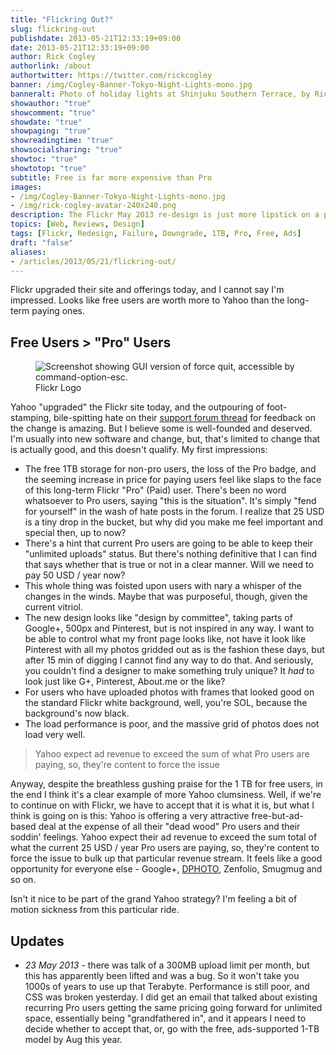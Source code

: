 ```yaml
---
title: "Flickring Out?"
slug: flickring-out
publishdate: 2013-05-21T12:33:19+09:00
date: 2013-05-21T12:33:19+09:00
author: Rick Cogley
authorlink: /about
authortwitter: https://twitter.com/rickcogley
banner: /img/Cogley-Banner-Tokyo-Night-Lights-mono.jpg
banneralt: Photo of holiday lights at Shinjuku Southern Terrace, by Rick Cogley.
showauthor: "true"
showcomment: "true"
showdate: "true"
showpaging: "true"
showreadingtime: "true"
showsocialsharing: "true"
showtoc: "true"
showtotop: "true"
subtitle: Free is far more expensive than Pro
images:
- /img/Cogley-Banner-Tokyo-Night-Lights-mono.jpg
- /img/rick-cogley-avatar-240x240.png
description: The Flickr May 2013 re-design is just more lipstick on a pig.
topics: [Web, Reviews, Design]
tags: [Flickr, Redesign, Failure, Downgrade, 1TB, Pro, Free, Ads]
draft: "false"
aliases:
- /articles/2013/05/21/flickring-out/
---
```


Flickr upgraded their site and offerings today, and I cannot say I'm impressed. Looks like free users are worth more to Yahoo than the long-term paying ones.

<!--more--> 

## Free Users > "Pro" Users

<figure class="photo-inline-right">
<img class="photo200 pure-img" src="/img/flickr-logo.png" alt="Screenshot showing GUI version of force quit, accessible by command-option-esc.">
<figcaption>Flickr Logo</figcaption>
</figure>

Yahoo "upgraded" the Flickr site today, and the outpouring of foot-stamping, bile-spitting hate on their [support forum thread][1] for feedback on the change is amazing. But I believe some is well-founded and deserved. I'm usually into new software and change, but, that's limited to change that is actually good, and this doesn't qualify. My first impressions: 

* The free 1TB storage for non-pro users, the loss of the Pro badge, and the seeming increase in price for paying users feel like slaps to the face of this long-term Flickr "Pro" (Paid) user. There's been no word whatsoever to Pro users, saying "this is the situation". It's simply "fend for yourself" in the wash of hate posts in the forum. I realize that 25 USD is a tiny drop in the bucket, but why did you make me feel important and special then, up to now? 
* There's a hint that current Pro users are going to be able to keep their "unlimited uploads" status. But there's nothing definitive that I can find that says whether that is true or not in a clear manner. Will we need to pay 50 USD / year now? 
* This whole thing was foisted upon users with nary a whisper of the changes in the winds. Maybe that was purposeful, though, given the current vitriol.
* The new design looks like "design by committee", taking parts of Google+, 500px and Pinterest, but is not inspired in any way. I want to be able to control what my front page looks like, not have it look like Pinterest with all my photos gridded out as is the fashion these days, but after 15 min of digging I cannot find any way to do that. And seriously, you couldn't find a designer to make something truly unique? It _had_ to look just like G+, Pinterest, About.me or the like? 
* For users who have uploaded photos with frames that looked good on the standard Flickr white background, well, you're SOL, because the background's now black. 
* The load performance is poor, and the massive grid of photos does not load very well. 

<blockquote class="left">Yahoo expect ad revenue to exceed the sum of what Pro users are paying, so, they're content to force the issue</blockquote>

Anyway, despite the breathless gushing praise for the 1 TB for free users, in the end I think it's a clear example of more Yahoo clumsiness. Well, if we're to continue on with Flickr, we have to accept that it is what it is, but what I think is going on is this: Yahoo is offering a very attractive free-but-ad-based deal at the expense of all their "dead wood" Pro users and their soddin' feelings. Yahoo expect their ad revenue to exceed the sum total of what the current 25 USD / year Pro users are paying, so, they're content to force the issue to bulk up that particular revenue stream. It feels like a good opportunity for everyone else - Google+, [DPHOTO][2], Zenfolio, Smugmug and so on.

Isn't it nice to be part of the grand Yahoo strategy? I'm feeling a bit of motion sickness from this particular ride.

## Updates
  
* _23 May 2013_ - there was talk of a 300MB upload limit per month, but this has apparently been lifted and was a bug. So it won't take you 1000s of years to use up that Terabyte. Performance is still poor, and CSS was broken yesterday. I did get an email that talked about existing recurring Pro users getting the same pricing going forward for unlimited space, essentially being "grandfathered in", and it appears I need to decide whether to accept that, or, go with the free, ads-supported 1-TB model by Aug this year.

[1]:	http://www.flickr.com/help/forum/en-us/72157633547442506/ "Flickr Support Forum Thread"
[2]:	http://www.dphoto.com "DPHOTO"

